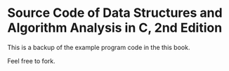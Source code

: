 # Source Code of Data Structures and Algorithm Analysis in C, 2nd Edition

This is a backup of the example program code in the this book.

Feel free to fork.



